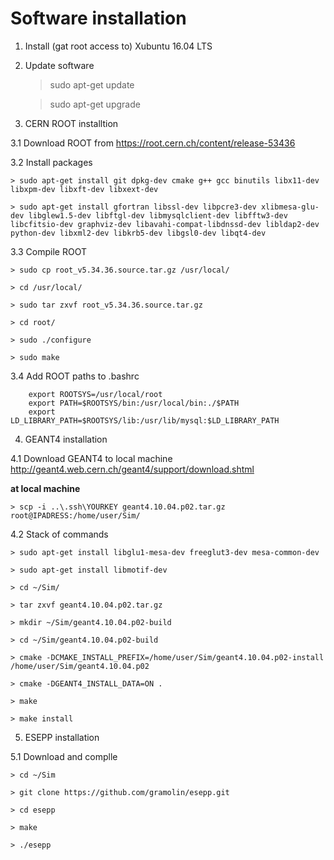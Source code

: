 Software installation
=====================

 1. Install (gat root access to) Xubuntu 16.04 LTS

 2. Update software
 
    > sudo apt-get update
    
    > sudo apt-get upgrade

 3. CERN ROOT installtion

  3.1 Download ROOT from https://root.cern.ch/content/release-53436
  
  3.2 Install packages
  
    > sudo apt-get install git dpkg-dev cmake g++ gcc binutils libx11-dev libxpm-dev libxft-dev libxext-dev
    
    > sudo apt-get install gfortran libssl-dev libpcre3-dev xlibmesa-glu-dev libglew1.5-dev libftgl-dev libmysqlclient-dev libfftw3-dev libcfitsio-dev graphviz-dev libavahi-compat-libdnssd-dev libldap2-dev python-dev libxml2-dev libkrb5-dev libgsl0-dev libqt4-dev

  3.3 Compile ROOT
  
    > sudo cp root_v5.34.36.source.tar.gz /usr/local/
    
    > cd /usr/local/
    
    > sudo tar zxvf root_v5.34.36.source.tar.gz
    
    > cd root/
    
    > sudo ./configure
    
    > sudo make

  3.4 Add ROOT paths to .bashrc
  
        export ROOTSYS=/usr/local/root
        export PATH=$ROOTSYS/bin:/usr/local/bin:./$PATH
        export LD_LIBRARY_PATH=$ROOTSYS/lib:/usr/lib/mysql:$LD_LIBRARY_PATH
        

 4. GEANT4 installation

  4.1 Download GEANT4 to local machine http://geant4.web.cern.ch/geant4/support/download.shtml
 
  **at local machine**
  
    > scp -i ..\.ssh\YOURKEY geant4.10.04.p02.tar.gz root@IPADRESS:/home/user/Sim/
    
  4.2 Stack of commands

    > sudo apt-get install libglu1-mesa-dev freeglut3-dev mesa-common-dev

    > sudo apt-get install libmotif-dev

    > cd ~/Sim/

    > tar zxvf geant4.10.04.p02.tar.gz

    > mkdir ~/Sim/geant4.10.04.p02-build

    > cd ~/Sim/geant4.10.04.p02-build

    > cmake -DCMAKE_INSTALL_PREFIX=/home/user/Sim/geant4.10.04.p02-install /home/user/Sim/geant4.10.04.p02

    > cmake -DGEANT4_INSTALL_DATA=ON .

    > make

    > make install

5. ESEPP installation

  5.1 Download and complle
  
    > cd ~/Sim
    
    > git clone https://github.com/gramolin/esepp.git
    
    > cd esepp
    
    > make
    
    > ./esepp
